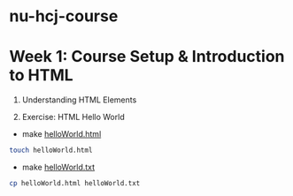 # nu-hcj-course

# Week 1: Course Setup & Introduction to HTML

1. Understanding HTML Elements

2. Exercise: HTML Hello World

- make [helloWorld.html](helloWorld.html)

```bash
touch helloWorld.html
```

- make [helloWorld.txt](helloWorld.txt)

```bash
cp helloWorld.html helloWorld.txt
```



